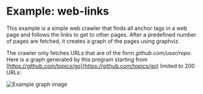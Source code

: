 # Example: web-links

This example is a simple web crawler that finds all anchor tags in a web page and 
follows the links to get to other pages. After a predefined number of pages are
fetched, it creates a graph of the pages using graphviz.

The crawler only fetches URLs that are of the form *github.com/user/repo*. Here is
a graph generated by this program starting from 
[https://github.com/topics/go](https://github.com/topics/go) limited to 200 URLs:

![Example graph image](https://raw.githubusercontent.com/mzohreva/GoGraphviz/master/examples/web-links/example.png)

